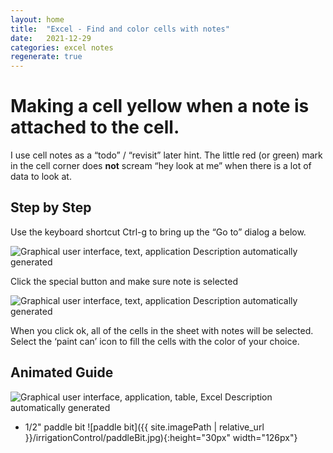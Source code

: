 ```yaml
---
layout: home
title:  "Excel - Find and color cells with notes"
date:   2021-12-29
categories: excel notes 
regenerate: true
---
```

# Making a cell yellow when a note is attached to the cell.

I use cell notes as a “todo” / “revisit” later hint. The little red (or green) mark in the cell corner does **not** scream “hey look at me” when there is a lot of data to look at.

## 

## Step by Step

Use the keyboard shortcut Ctrl-g to bring up the “Go to” dialog a below.

![Graphical user interface, text, application Description automatically generated](media/6b3fba6348320b520ab9477b1757aa5f.png)

Click the special button and make sure note is selected

![Graphical user interface, text, application Description automatically generated](media/0bca0021abfea990a7faa90b04d4cace.png)

When you click ok, all of the cells in the sheet with notes will be selected. Select the ‘paint can’ icon to fill the cells with the color of your choice.

## Animated Guide

![Graphical user interface, application, table, Excel Description automatically generated](media/colorCellsWithNotes.gif)

* 1/2" paddle bit ![paddle bit]({{ site.imagePath | relative_url }}/irrigationControl/paddleBit.jpg){:height="30px" width="126px"}
